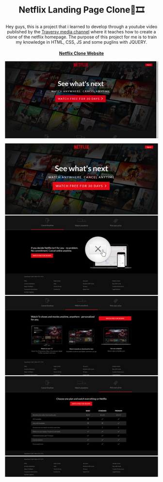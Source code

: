
<p align="center">
<h1 align="center">Netflix Landing Page Clone🍿🎞️</h1>
</p>
 <p align="center">
Hey guys, this is a project that i learned to develop through a youtube video published by the <a href="https://www.youtube.com/channel/UC29ju8bIPH5as8OGnQzwJyA">Traversy media channel</a> where it teaches how to create a clone of the netflix homepage.
The purpose of this project for me is to train my knowledge in HTML, CSS, JS and some puglins with JQUERY.
</p>

<h4 align="center">
<a href="https://gustavojuvino.github.io/NetflixClone/">Netflix Clone Website</a></h4>


<img src = "./Imgs2/netflixclone.gif" title="img1"></img>

<img src ="./Imgs2/NetflixClone1.png" title="img2"></img>
<img src ="./Imgs2/NetflixClone2.png" title="img3"></img>
<img src ="./Imgs2/NetflixClone3.png" title="img4"></img>
<img src ="./Imgs2/NetflixClone4.png" title="img5"></img>
<img src ="./Imgs2/NetflixClone5.png" title="img6"></img>
